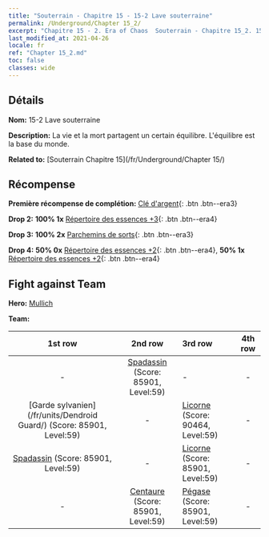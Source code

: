 ```yaml
---
title: "Souterrain - Chapitre 15 - 15-2 Lave souterraine"
permalink: /Underground/Chapter 15_2/
excerpt: "Chapitre 15 - 2. Era of Chaos  Souterrain - Chapitre 15_2. 15-2 Lave souterraine"
last_modified_at: 2021-04-26
locale: fr
ref: "Chapter 15_2.md"
toc: false
classes: wide
---
```


## Détails

 **Nom:** 15-2 Lave souterraine

 **Description:** La vie et la mort partagent un certain équilibre. L'équilibre est la base du monde.

 **Related to:** [Souterrain Chapitre 15](/fr/Underground/Chapter 15/)

## Récompense

 **Première récompense de complétion:** [Clé d'argent](/ItemsFR/con_693/){: .btn .btn--era3}

 **Drop 2:** **100% 1x** [Répertoire des essences +3](/ItemsFR/mat_60/){: .btn .btn--era4}

 **Drop 3:** **100% 2x** [Parchemins de sorts](/ItemsFR/con_694/){: .btn .btn--era3}

 **Drop 4:** **50% 0x** [Répertoire des essences +2](/ItemsFR/mat_53/){: .btn .btn--era4}, **50% 1x** [Répertoire des essences +2](/ItemsFR/mat_53/){: .btn .btn--era4}


## Fight against Team
 **Hero:** [Mullich](/fr/heroes/Mullich/)

 **Team:**


  | 1st row | 2nd row | 3rd row | 4th row |
  |:----:|:----:|:----|:----:|
  | - | [Spadassin](/fr/units/Swordsman/) (Score: 85901, Level:59)  | - | - |
  | [Garde sylvanien](/fr/units/Dendroid Guard/) (Score: 85901, Level:59)  | - | [Licorne](/fr/units/Unicorn/) (Score: 90464, Level:59)  | - |
  | [Spadassin](/fr/units/Swordsman/) (Score: 85901, Level:59)  | - | [Licorne](/fr/units/Unicorn/) (Score: 85901, Level:59)  | - |
  | - | [Centaure](/fr/units/Centaur/) (Score: 85901, Level:59)  | [Pégase](/fr/units/Pegasus/) (Score: 85901, Level:59)  | - |


